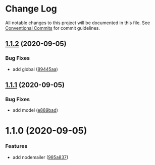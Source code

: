 # Change Log

All notable changes to this project will be documented in this file.
See [Conventional Commits](https://conventionalcommits.org) for commit guidelines.

## [1.1.2](https://github.com/paulstelzer/nestjs/compare/@innomobile/nestjs-nodemailer@1.1.1...@innomobile/nestjs-nodemailer@1.1.2) (2020-09-05)


### Bug Fixes

* add global ([89445aa](https://github.com/paulstelzer/nestjs/commit/89445aa57c167a375b72a789141fdf2b2d4fb00e))





## [1.1.1](https://github.com/paulstelzer/nestjs/compare/@innomobile/nestjs-nodemailer@1.1.0...@innomobile/nestjs-nodemailer@1.1.1) (2020-09-05)


### Bug Fixes

* add model ([e889bad](https://github.com/paulstelzer/nestjs/commit/e889badeccfca3282b2ddd26f6154a6a3a5c584f))





# 1.1.0 (2020-09-05)


### Features

* add nodemailer ([985a837](https://github.com/paulstelzer/nestjs/commit/985a837ab335aa9164307e18247ab15834086698))
